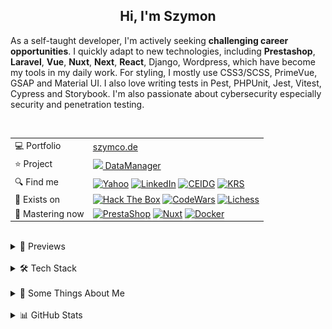 <h2 align="center">
  Hi, I'm Szymon
</h2>

As a self-taught developer, I'm actively seeking **challenging career opportunities**. I quickly adapt to new technologies, including **Prestashop**, **Laravel**, **Vue**, **Nuxt**, **Next**, **React**, Django, Wordpress, which have become my tools in my daily work. For styling, I mostly use CSS3/SCSS, PrimeVue, GSAP and Material UI. I also love writing tests in Pest, PHPUnit, Jest, Vitest, Cypress and Storybook. I'm also passionate about cybersecurity especially security and penetration testing.



<br>

<table cellpadding="8" cellspacing="0">
  <tr>
    <td>💻 Portfolio</td>
    <td><a href="https://szymco.de">szymco.de</a></td>
  </tr>
  <tr>
    <td>⭐ Project</td>
    <td>
      <a href="https://data-manager.atomic-it.org"><img src="https://github.com/SzymCode/SzymCode/assets/107359025/8454470d-3f70-484a-b12e-b902530cb9ba" height="12"> DataManager</a>
    </td>
  </tr>
  <tr>
    <td>🔍 Find me</td>
    <td>
      <a href="mailto:szymon.radomski@yahoo.com"><img src="https://img.shields.io/badge/Yahoo!-410093?logo=yahoo&logoColor=white" alt="Yahoo" /></a>
      <a href="https://www.linkedin.com/in/szymon-radomski/"><img src="https://img.shields.io/badge/LinkedIn-0A66C2?logo=linkedin&logoColor=white" alt="LinkedIn" /></a>
      <a href="https://aplikacja.ceidg.gov.pl/ceidg/ceidg.public.ui/SearchDetails.aspx?Id=177fdeed-09b6-45a4-b255-78fb8ea8db16"><img src="https://img.shields.io/badge/CEIDG-BB0A30" alt="CEIDG" /></a>
      <a href="https://wyszukiwarka-krs.ms.gov.pl/dane-szczegolowe-podmiotu;numerKRS=8956EYQf1XWH0%2FMfEQTuJA%3D%3D;typ=P"><img src="https://img.shields.io/badge/KRS-0052a5" alt="KRS" /></a>
    </td>
  </tr>
  <tr>
    <td>🚀 Exists on</td>
    <td>
      <a href="https://app.hackthebox.com/profile/2421667"><img src="https://img.shields.io/badge/HTB-111927?logo=hackthebox&logoColor=9FEF00" alt="Hack The Box" /></a>
      <a href="https://www.codewars.com/users/SzymCode"><img src="https://img.shields.io/badge/CodeWars-4%20KYU-1f5be7?logo=codewars&logoColor=white" alt="CodeWars" /></a>
      <a href="https://lichess.org/@/S1CChess"><img src="https://img.shields.io/badge/Lichess-000000?logo=lichess&logoColor=white" alt="Lichess" /></a>
    </td>
  </tr>
  <tr>
    <td>📘 Mastering now</td>
    <td>
      <a href="https://pl.prestashop.com/"><img src="https://img.shields.io/badge/PrestaShop-DF0067?logo=prestashop&logoColor=white" alt="PrestaShop" /></a>
      <a href="https://nuxt.com/"><img src="https://img.shields.io/badge/Nuxt-black?logo=nuxt&logoColor=00C58E" alt="Nuxt" /></a>
      <a href="https://www.docker.com/"><img src="https://img.shields.io/badge/Docker-2496ED?logo=docker&logoColor=white" alt="Docker" /></a>
    </td>
  </tr>
</table>


<br>



<details> <summary> 🔗 Previews </summary>
<br>
<table>
  <th>
    Project
  </th>  
  <th>
    Tech stack
  </th>
  <tr>
    <td>
      <a href="https://data-manager.atomic-it.org">
        DataManager
      </a>
    </td>
    <td>
      <a href="https://www.typescriptlang.org/"><img src="/img/technologies/logo/typescript.svg" height="25" width="25" alt="TypeScript" /></a>
      <a href="https://www.php.net/"><img src="/img/technologies/logo/php.svg" height="25" width="25" alt="PHP" /></a>
      <a href="https://laravel.com/"><img src="/img/technologies/logo/laravel.svg" height="25" width="25" alt="Laravel" /></a>
      <a href="https://nuxt.com/"><img src="/img/technologies/logo/typescript.svg" height="25" width="25" alt="Nuxt" /></a>
      <a href="https://vuejs.org/"><img src="/img/technologies/logo/vue.svg" height="25" width="25" alt="Vue" /></a>
      <a href="https://pinia.vuejs.org/"><img src="/img/technologies/logo/pinia.svg" height="25" width="25" alt="Pinia" /></a>
      <a href="https://primevue.org/"><img src="/img/technologies/logo/primevue.svg" height="25" width="25" alt="PrimeVue" /></a>
      <a href="https://www.chartjs.org/"><img src="/img/technologies/logo/chart-js.svg" height="25" width="25" alt="Chart.js" /></a>
      <a href="https://greensock.com/gsap/"><img src="/img/technologies/logo/gsap.svg" height="25" width="25" alt="GSAP" /></a>
      <a href="https://sass-lang.com/"><img src="/img/technologies/logo/sass.svg" height="25" width="25" alt="Sass" /></a>
      <a href="https://html.com/"><img src="/img/technologies/logo/html5.svg" height="25" width="25" alt="HTML5" /></a>
      <a href="https://www.docker.com/"><img src="/img/technologies/logo/docker.svg" height="25" width="25" alt="Docker" /></a>
      <a href="https://www.heroku.com/"><img src="/img/technologies/logo/heroku.svg" height="25" width="25" alt="Heroku" /></a>
      <a href="https://www.mysql.com/"><img src="/img/technologies/logo/mysql.svg" height="25" width="25" alt="MySQL" /></a>
      <a href="https://pestphp.com/"><img src="/img/technologies/logo/pest.svg" height="24" width="24" alt="PestPHP" /></a>
      <a href="https://vitest.dev/"><img src="/img/technologies/logo/vitest.svg" height="25" width="25" alt="Vitest" /></a>
      <a href="https://storybook.js.org/"><img src="/img/technologies/logo/storybook.svg" height="25" width="25" alt="Storybook" /></a>
      <a href="https://www.cypress.io/"><img src="/img/technologies/logo/cypress.svg" height="25" width="25" alt="Cypress" /></a>
      <a href="https://biomejs.dev/"><img src="/img/technologies/logo/biome.svg" height="25" width="25" alt="Biome" /></a>
      <a href="https://stylelint.io/"><img src="/img/technologies/logo/stylelint.svg" height="25" width="25" alt="Stylelint" /></a>
      <a href="https://github.com/features/actions"><img src="/img/technologies/logo/github.svg" height="25" width="25" alt="Github Actions" /></a>
      <a href="https://typicode.github.io/husky/"><img src="/img/technologies/logo/husky.svg" height="25" width="25" alt="Husky" /></a>
      <a href="https://sonarcloud.io/"><img src="/img/technologies/logo/sonarcloud.svg" height="25" width="25" alt="SonarCloud" /></a>
    </td>
  </tr>
  <tr>
    <td>
      <a href="https://atomic-it.org/">
        Atomic IT
      </a>
    </td>
    <td>
      <a href="https://www.typescriptlang.org/"><img src="/img/technologies/logo/typescript.svg" height="25" width="25" alt="TypeScript" /></a>
      <a href="https://hub.nuxt.com/"><img src="/img/technologies/logo/nuxthub.svg" height="25" width="25" alt="NuxtHub" /></a>
      <a href="https://nuxt.com/"><img src="/img/technologies/logo/nuxt.svg" height="25" width="25" alt="Nuxt" /></a>
      <a href="https://vuejs.org/"><img src="/img/technologies/logo/vue.svg" height="25" width="25" alt="Vue" /></a>
      <a href="https://primevue.org/"><img src="/img/technologies/logo/primevue.svg" height="25" width="25" alt="PrimeVue" /></a>
      <a href="https://www.chartjs.org/"><img src="/img/technologies/logo/chart-js.svg" height="25" width="25" alt="Chart.js" /></a>
      <a href="https://sass-lang.com/"><img src="/img/technologies/logo/sass.svg" height="25" width="25" alt="Sass" /></a>
      <a href="https://html.com/"><img src="/img/technologies/logo/html5.svg" height="25" width="25" alt="HTML5" /></a>
      <a href="https://www.docker.com/"><img src="/img/technologies/logo/docker.svg" height="25" width="25" alt="Docker" /></a>
      <a href="https://vitest.dev/"><img src="/img/technologies/logo/vitest.svg" height="25" width="25" alt="Vitest" /></a>
      <a href="https://github.com/features/actions"><img src="/img/technologies/logo/github.svg" height="25" width="25" alt="Github Actions" /></a>
      <a href="https://typicode.github.io/husky/"><img src="/img/technologies/logo/husky.svg" height="25" width="25" alt="Husky" /></a>
      <a href="https://stylelint.io/"><img src="/img/technologies/logo/stylelint.svg" height="25" width="25" alt="Stylelint" /></a>
      <a href="https://eslint.org/"><img src="/img/technologies/logo/eslint.svg" height="25" width="25" alt="ESLint" /></a>
      <a href="https://prettier.io/"><img src="/img/technologies/logo/prettier.svg" height="25" width="25" alt="Prettier" /></a>
    </td>
  </tr>
  <tr>
    <td>
      <a href="https://github.com/Atomic-IT/NuxtStarter">
        NuxtStarter
      </a>
    </td>
    <td>
      <a href="https://www.typescriptlang.org/"><img src="/img/technologies/logo/typescript.svg" height="25" width="25" alt="TypeScript" /></a>
      <a href="https://hub.nuxt.com/"><img src="/img/technologies/logo/nuxthub.svg" height="25" width="25" alt="NuxtHub" /></a>
      <a href="https://nuxt.com/"><img src="/img/technologies/logo/nuxt.svg" height="25" width="25" alt="Nuxt" /></a>
      <a href="https://vuejs.org/"><img src="/img/technologies/logo/vue.svg" height="25" width="25" alt="Vue" /></a>
      <a href="https://sass-lang.com/"><img src="/img/technologies/logo/sass.svg" height="25" width="25" alt="Sass" /></a>
      <a href="https://html.com/"><img src="/img/technologies/logo/html5.svg" height="25" width="25" alt="HTML5" /></a>
      <a href="https://www.docker.com/"><img src="/img/technologies/logo/docker.svg" height="25" width="25" alt="Docker" /></a>
      <a href="https://vitest.dev/"><img src="/img/technologies/logo/vitest.svg" height="25" width="25" alt="Vitest" /></a>
      <a href="https://github.com/features/actions"><img src="/img/technologies/logo/github.svg" height="25" width="25" alt="Github Actions" /></a>
      <a href="https://typicode.github.io/husky/"><img src="/img/technologies/logo/husky.svg" height="25" width="25" alt="Husky" /></a>
      <a href="https://stylelint.io/"><img src="/img/technologies/logo/stylelint.svg" height="25" width="25" alt="Stylelint" /></a>
      <a href="https://eslint.org/"><img src="/img/technologies/logo/eslint.svg" height="25" width="25" alt="ESLint" /></a>
      <a href="https://prettier.io/"><img src="/img/technologies/logo/prettier.svg" height="25" width="25" alt="Prettier" /></a>
    </td>
  </tr>
  <tr>
    <td>
      <a href="https://vue-charts-sc.vercel.app/">
        VueCharts
      </a>
    </td>
    <td>
      <a href="https://www.typescriptlang.org/"><img src="/img/technologies/logo/typescript.svg" height="25" width="25" alt="TypeScript" /></a>
      <a href="https://vuejs.org/"><img src="/img/technologies/logo/vue.svg" height="25" width="25" alt="Vue" /></a>
      <a href="https://primevue.org/"><img src="/img/technologies/logo/primevue.svg" height="25" width="25" alt="PrimeVue" /></a>
      <a href="https://www.chartjs.org/"><img src="/img/technologies/logo/chart-js.svg" height="25" width="25" alt="Chart.js" /></a>
      <a href="https://html.com/"><img src="/img/technologies/logo/html5.svg" height="25" width="25" alt="HTML5" /></a>
      <a href="https://www.w3.org/Style/CSS/Overview.en.html"><img src="/img/technologies/logo/css3.svg" height="25" width="25" alt="CSS3" /></a>
      <a href="https://vite.dev/"><img src="/img/technologies/logo/vite.svg" height="25" width="25" alt="Vite" /></a>
      <a href="https://prettier.io/"><img src="/img/technologies/logo/prettier.svg" height="25" width="25" alt="Prettier" /></a>
    </td>
  </tr>
  <tr>
    <td>
      <a href="https://github.com/SzymCode/RecruitmentTasks/tree/admin-panel">
        AdminPanel
      </a>
    </td>
    <td>
      <a href="https://www.typescriptlang.org/"><img src="/img/technologies/logo/typescript.svg" height="25" width="25" alt="TypeScript" /></a>
      <a href="https://www.php.net/"><img src="/img/technologies/logo/php.svg" height="25" width="25" alt="PHP" /></a>
      <a href="https://laravel.com/"><img src="/img/technologies/logo/laravel.svg" height="25" width="25" alt="Laravel" /></a>
      <a href="https://vuejs.org/"><img src="/img/technologies/logo/vue.svg" height="25" width="25" alt="Vue" /></a>
      <a href="https://getbootstrap.com/"><img src="/img/technologies/logo/bootstrap.svg" height="25" width="25" alt="Bootstrap" /></a>
      <a href="https://www.w3.org/Style/CSS/Overview.en.html"><img src="/img/technologies/logo/css3.svg" height="25" width="25" alt="CSS3" /></a>
      <a href="https://html.com/"><img src="/img/technologies/logo/html5.svg" height="25" width="25" alt="HTML5" /></a>
      <a href="https://www.docker.com/"><img src="/img/technologies/logo/docker.svg" height="25" width="25" alt="Docker" /></a>
      <a href="https://www.heroku.com/"><img src="/img/technologies/logo/heroku.svg" height="25" width="25" alt="Heroku" /></a>
      <a href="https://vite.dev/"><img src="/img/technologies/logo/vite.svg" height="25" width="25" alt="Vite" /></a>
      <a href="https://www.mysql.com/"><img src="/img/technologies/logo/mysql.svg" height="25" width="25" alt="MySQL" /></a>
      <a href="https://phpunit.de/"><img src="/img/technologies/logo/phpunit.svg" height="25" width="25" alt="PHPUnit" /></a>
      <a href="https://prettier.io/"><img src="/img/technologies/logo/prettier.svg" height="25" width="25" alt="Prettier" /></a>
    </td>
  </tr>
  <tr>
    <td>
      <a href="https://github.com/SzymCode/RecruitmentTasks/tree/linkhouse-blog">
        LinkhouseBlog
      </a>
    </td>
    <td>
      <a href="https://www.typescriptlang.org/"><img src="/img/technologies/logo/typescript.svg" height="25" width="25" alt="TypeScript" /></a>
      <a href="https://www.php.net/"><img src="/img/technologies/logo/php.svg" height="25" width="25" alt="PHP" /></a>
      <a href="https://laravel.com/"><img src="/img/technologies/logo/laravel.svg" height="25" width="25" alt="Laravel" /></a>
      <a href="https://vuejs.org/"><img src="/img/technologies/logo/vue.svg" height="25" width="25" alt="Vue" /></a>
      <a href="https://getbootstrap.com/"><img src="/img/technologies/logo/bootstrap.svg" height="25" width="25" alt="Bootstrap" /></a>
      <a href="https://www.w3.org/Style/CSS/Overview.en.html"><img src="/img/technologies/logo/css3.svg" height="25" width="25" alt="CSS3" /></a>
      <a href="https://html.com/"><img src="/img/technologies/logo/html5.svg" height="25" width="25" alt="HTML5" /></a>
      <a href="https://www.docker.com/"><img src="/img/technologies/logo/docker.svg" height="25" width="25" alt="Docker" /></a>
      <a href="https://www.heroku.com/"><img src="/img/technologies/logo/heroku.svg" height="25" width="25" alt="Heroku" /></a>
      <a href="https://vite.dev/"><img src="/img/technologies/logo/vite.svg" height="25" width="25" alt="Vite" /></a>
      <a href="https://www.mysql.com/"><img src="/img/technologies/logo/mysql.svg" height="25" width="25" alt="MySQL" /></a>
      <a href="https://pestphp.com/"><img src="/img/technologies/logo/pest.svg" height="25" width="25" alt="Pest" /></a>
      <a href="https://github.com/features/actions"><img src="/img/technologies/logo/github.svg" height="25" width="25" alt="Github Actions" /></a>
      <a href="https://typicode.github.io/husky/"><img src="/img/technologies/logo/husky.svg" height="25" width="25" alt="Husky" /></a>
      <a href="https://eslint.org/"><img src="/img/technologies/logo/eslint.svg" height="25" width="25" alt="ESLint" /></a>
      <a href="https://prettier.io/"><img src="/img/technologies/logo/prettier.svg" height="25" width="25" alt="Prettier" /></a>
    </td>
  </tr>
  <tr>
    <td>
      <a href="https://github.com/SzymCode/RecruitmentTasks/tree/article-system">
        ArticleSystem
      </a>
    </td>
    <td>
      <a href="https://www.javascript.com/"><img src="/img/technologies/logo/javascript.svg" height="25" width="25" alt="JavaScript" /></a>
      <a href="https://www.php.net/"><img src="/img/technologies/logo/php.svg" height="25" width="25" alt="PHP" /></a>
      <a href="https://laravel.com/"><img src="/img/technologies/logo/laravel.svg" height="25" width="25" alt="Laravel" /></a>
      <a href="https://vuejs.org/"><img src="/img/technologies/logo/vue.svg" height="25" width="25" alt="Vue" /></a>
      <a href="https://sass-lang.com/"><img src="/img/technologies/logo/sass.svg" height="25" width="25" alt="Sass" /></a>
      <a href="https://html.com/"><img src="/img/technologies/logo/html5.svg" height="25" width="25" alt="HTML5" /></a>
      <a href="https://www.heroku.com/"><img src="/img/technologies/logo/heroku.svg" height="25" width="25" alt="Heroku" /></a>
      <a href="https://vite.dev/"><img src="/img/technologies/logo/vite.svg" height="25" width="25" alt="Vite" /></a>
      <a href="https://www.mysql.com/"><img src="/img/technologies/logo/mysql.svg" height="25" width="25" alt="MySQL" /></a>
      <a href="https://pestphp.com/"><img src="/img/technologies/logo/pest.svg" height="25" width="25" alt="Pest" /></a>
      <a href="https://github.com/features/actions"><img src="/img/technologies/logo/github.svg" height="25" width="25" alt="Github Actions" /></a>
      <a href="https://typicode.github.io/husky/"><img src="/img/technologies/logo/husky.svg" height="25" width="25" alt="Husky" /></a>
      <a href="https://eslint.org/"><img src="/img/technologies/logo/eslint.svg" height="25" width="25" alt="ESLint" /></a>
      <a href="https://prettier.io/"><img src="/img/technologies/logo/prettier.svg" height="25" width="25" alt="Prettier" /></a>
    </td>
  </tr>
  <tr>
    <td>
      <a href="https://github.com/SzymCode/RecruitmentTasks/tree/tag-manager">
        TagManager
      </a>
    </td>
    <td>
      <a href="https://www.typescriptlang.org/"><img src="/img/technologies/logo/typescript.svg" height="25" width="25" alt="TypeScript" /></a>
      <a href="https://react.dev/"><img src="/img/technologies/logo/react.svg" height="25" width="25" alt="React" /></a>
      <a href="https://redux.js.org/"><img src="/img/technologies/logo/redux.svg" height="25" width="25" alt="Redux" /></a>
      <a href="https://html.com/"><img src="/img/technologies/logo/html5.svg" height="25" width="25" alt="HTML5" /></a>
      <a href="https://chakra-ui.com/"><img src="/img/technologies/logo/chakra-ui.svg" height="25" width="25" alt="Chakra UI" /></a>
      <a href="https://storybook.js.org/"><img src="/img/technologies/logo/storybook.svg" height="25" width="25" alt="Storybook" /></a>
      <a href="https://www.heroku.com/"><img src="/img/technologies/logo/heroku.svg" height="25" width="25" alt="Heroku" /></a>
      <a href="https://vite.dev/"><img src="/img/technologies/logo/vite.svg" height="25" width="25" alt="Vite" /></a>
      <a href="https://typicode.github.io/husky/"><img src="/img/technologies/logo/husky.svg" height="25" width="25" alt="Husky" /></a>
      <a href="https://eslint.org/"><img src="/img/technologies/logo/eslint.svg" height="25" width="25" alt="ESLint" /></a>
      <a href="https://prettier.io/"><img src="/img/technologies/logo/prettier.svg" height="25" width="25" alt="Prettier" /></a>
    </td>
  </tr>
  <tr>
    <td>
      <a href="https://www.szymco.de">
        Portfolio
      </a>
    </td>
    <td>
      <a href="https://www.typescriptlang.org/"><img src="/img/technologies/logo/typescript.svg" height="25" width="25" alt="TypeScript" /></a>
      <a href="https://nextjs.org/"><img src="/img/technologies/logo/next.svg" height="25" width="25" alt="Next" /></a>
      <a href="https://react.dev/"><img src="/img/technologies/logo/react.svg" height="25" width="25" alt="React" /></a>
      <a href="https://tailwindcss.com/"><img src="/img/technologies/logo/tailwind.svg" height="25" width="25" alt="Tailwind" /></a>
      <a href="https://html.com/"><img src="/img/technologies/logo/html5.svg" height="25" width="25" alt="HTML5" /></a>
      <a href="https://eslint.org/"><img src="/img/technologies/logo/eslint.svg" height="25" width="25" alt="ESLint" /></a>
      <a href="https://prettier.io/"><img src="/img/technologies/logo/prettier.svg" height="25" width="25" alt="Prettier" /></a>
    </td>
  </tr>
  <tr>
    <td>
      <a href="https://www.timeless-books.com">
        TimelessBooks
      </a>
    </td>
    <td>
      <a href="https://www.typescriptlang.org/"><img src="/img/technologies/logo/typescript.svg" height="25" width="25" alt="TypeScript" /></a>
      <a href="https://vuejs.org/"><img src="/img/technologies/logo/vue.svg" height="25" width="25" alt="Vue" /></a>
      <a href="https://primevue.org/"><img src="/img/technologies/logo/primevue.svg" height="25" width="25" alt="PrimeVue" /></a>
      <a href="https://html.com/"><img src="/img/technologies/logo/html5.svg" height="25" width="25" alt="HTML5" /></a>
      <a href="https://www.w3.org/Style/CSS/Overview.en.html"><img src="/img/technologies/logo/css3.svg" height="25" width="25" alt="CSS3" /></a>
      <a href="https://vite.dev/"><img src="/img/technologies/logo/vite.svg" height="25" width="25" alt="Vite" /></a>
      <a href="https://typicode.github.io/husky/"><img src="/img/technologies/logo/husky.svg" height="25" width="25" alt="Husky" /></a>
      <a href="https://eslint.org/"><img src="/img/technologies/logo/eslint.svg" height="25" width="25" alt="ESLint" /></a>
      <a href="https://prettier.io/"><img src="/img/technologies/logo/prettier.svg" height="25" width="25" alt="Prettier" /></a>
    </td>
  </tr>
  <tr>
    <td>
      <a href="https://www.giard-design.szymco.de">
        GiardDesign
      </a>
    </td>
    <td>
      <a href="https://www.javascript.com/"><img src="/img/technologies/logo/javascript.svg" height="25" width="25" alt="JavaScript" /></a>
      <a href="https://getbootstrap.com/"><img src="/img/technologies/logo/bootstrap.svg" height="25" width="25" alt="Bootstrap" /></a>
      <a href="https://tailwindcss.com/"><img src="/img/technologies/logo/tailwind.svg" height="25" width="25" alt="Tailwind" /></a>
      <a href="https://html.com/"><img src="/img/technologies/logo/html5.svg" height="25" width="25" alt="HTML5" /></a>
    </td>
  </tr>
  <tr>
    <td>
      <a href="https://www.la-mountains.szymco.de">
        LAMountains
      </a>
    </td>
    <td>
      <a href="https://www.javascript.com/"><img src="/img/technologies/logo/javascript.svg" height="25" width="25" alt="JavaScript" /></a>
      <a href="https://getbootstrap.com/"><img src="/img/technologies/logo/bootstrap.svg" height="25" width="25" alt="Bootstrap" /></a>
      <a href="https://www.w3.org/Style/CSS/Overview.en.html"><img src="/img/technologies/logo/css3.svg" height="25" width="25" alt="CSS3" /></a>
      <a href="https://html.com/"><img src="/img/technologies/logo/html5.svg" height="25" width="25" alt="HTML5" /></a>
    </td>
  </tr>
  <tr>
    <td>
      <a href="https://www.google-browser.szymco.de">
        GoogleBrowser
      </a>
    </td>
    <td>
      <a href="https://www.typescriptlang.org/"><img src="/img/technologies/logo/typescript.svg" height="25" width="25" alt="TypeScript" /></a>
      <a href="https://react.dev/"><img src="/img/technologies/logo/react.svg" height="25" width="25" alt="React" /></a>
      <a href="https://tailwindcss.com/"><img src="/img/technologies/logo/tailwind.svg" height="25" width="25" alt="Tailwind" /></a>
      <a href="https://html.com/"><img src="/img/technologies/logo/html5.svg" height="25" width="25" alt="HTML5" /></a>
    </td>
  </tr>
  <tr>
    <td>
      <a href="https://www.e-commerce.szymco.de">
        ECommerce
      </a>
    </td>
    <td>
      <a href="https://www.javascript.com/"><img src="/img/technologies/logo/javascript.svg" height="25" width="25" alt="JavaScript" /></a>
      <a href="https://nextjs.org/"><img src="/img/technologies/logo/next.svg" height="25" width="25" alt="Next" /></a>
      <a href="https://react.dev/"><img src="/img/technologies/logo/react.svg" height="25" width="25" alt="React" /></a>
      <a href="https://redux.js.org/"><img src="/img/technologies/logo/redux.svg" height="25" width="25" alt="Redux" /></a>
      <a href="https://tailwindcss.com/"><img src="/img/technologies/logo/tailwind.svg" height="25" width="25" alt="Tailwind" /></a>
      <a href="https://html.com/"><img src="/img/technologies/logo/html5.svg" height="25" width="25" alt="HTML5" /></a>
      <a href="https://strapi.io/"><img src="/img/technologies/logo/strapi.svg" height="25" width="25" alt="Strapi" /></a>
      <a href="https://eslint.org/"><img src="/img/technologies/logo/eslint.svg" height="25" width="25" alt="ESLint" /></a>
    </td>
  </tr>
  <tr>
    <td>
      <a href="https://github.com/SzymCode/DiscordClone">
        DiscordClone
      </a>
    </td>
    <td>
      <a href="https://www.javascript.com/"><img src="/img/technologies/logo/javascript.svg" height="25" width="25" alt="JavaScript" /></a>
      <a href="https://react.dev/"><img src="/img/technologies/logo/react.svg" height="25" width="25" alt="React" /></a>
      <a href="https://redux.js.org/"><img src="/img/technologies/logo/redux.svg" height="25" width="25" alt="Redux" /></a>
      <a href="https://tailwindcss.com/"><img src="/img/technologies/logo/tailwind.svg" height="25" width="25" alt="Tailwind" /></a>
      <a href="https://html.com/"><img src="/img/technologies/logo/html5.svg" height="25" width="25" alt="HTML5" /></a>
      <a href="https://firebase.google.com/"><img src="/img/technologies/logo/firebase.svg" height="25" width="25" alt="Firebase" /></a>
    </td>
  </tr>
  <tr>
    <td>
      <a href="https://github.com/SzymCode/RegistrationDjango">
        Registration
      </a>
    </td>
    <td>
      <a href="https://www.python.org/"><img src="/img/technologies/logo/python.svg" height="25" width="25" alt="Python" /></a>
      <a href="https://www.djangoproject.com/"><img src="/img/technologies/logo/django.svg" height="25" width="25" alt="Django" /></a>
      <a href="https://www.w3.org/Style/CSS/Overview.en.html"><img src="/img/technologies/logo/css3.svg" height="25" width="25" alt="CSS3" /></a>
      <a href="https://tailwindcss.com/"><img src="/img/technologies/logo/tailwind.svg" height="25" width="25" alt="Tailwind" /></a>
      <a href="https://html.com/"><img src="/img/technologies/logo/html5.svg" height="25" width="25" alt="HTML5" /></a>
      <a href="https://www.docker.com/"><img src="/img/technologies/logo/docker.svg" height="25" width="25" alt="Docker" /></a>
      <a href="https://www.heroku.com/"><img src="/img/technologies/logo/heroku.svg" height="25" width="25" alt="Heroku" /></a>
    </td>
  </tr>
  <tr>
    <td>
      <a href="https://www.rwd-navbar.szymco.de">
        RWD Navbar
      </a>
    </td>
    <td>
      <a href="https://www.javascript.com/"><img src="/img/technologies/logo/javascript.svg" height="25" width="25" alt="JavaScript" /></a>
      <a href="https://www.w3.org/Style/CSS/Overview.en.html"><img src="/img/technologies/logo/css3.svg" height="25" width="25" alt="CSS3" /></a>
      <a href="https://html.com/"><img src="/img/technologies/logo/html5.svg" height="25" width="25" alt="HTML5" /></a>
    </td>
  </tr>
  <tr>
    <td>
      <a href="https://www.rwd-footer.szymco.de">
        RWD Footer
      </a>
    </td>
    <td>
      <a href="https://www.w3.org/Style/CSS/Overview.en.html"><img src="/img/technologies/logo/css3.svg" height="25" width="25" alt="CSS3" /></a>
      <a href="https://html.com/"><img src="/img/technologies/logo/html5.svg" height="25" width="25" alt="HTML5" /></a>
    </td>
  </tr>
</table>

</details>    
<br>


<details> <summary> 🛠️ Tech Stack  </summary>

<br>
<table>
  <tr>
    <td>
      <b> Language </b>
    </td>
    <td>
      <a href="https://www.php.net/"><img src="/img/technologies/badge/php.svg" alt="PHP badge" /></a>
      <a href="https://www.typescriptlang.org/"><img src="/img/technologies/badge/typescript.svg" alt="TypeScript badge" /></a>
      <a href="https://www.javascript.com/"><img src="/img/technologies/badge/javascript.svg" alt="JavaScript badge" /></a>
      <a href="https://html.com/"><img src="/img/technologies/badge/html5.svg" alt="HTML5 badge" /></a>
      <a href="https://www.w3.org/Style/CSS/Overview.en.html"><img src="/img/technologies/badge/css3.svg" alt="CSS3 badge" /></a>
      <a href="https://www.python.org/"><img src="/img/technologies/badge/python.svg" alt="Python badge" /></a>
      <a href="https://www.gcode.org/"><img src="/img/technologies/badge/g-code.svg" alt="G-code badge" /></a>
      <a href="https://www.cplusplus.com/"><img src="/img/technologies/badge/c++.svg" alt="C++ badge" /></a>
      <a href="https://www.markdownguide.org/"><img src="/img/technologies/badge/markdown.svg" alt="MarkDown badge" /></a>
    </td>
  </tr>
  <tr>
    <td>
     <b> Main </b>
    </td>
    <td>
      <a href="https://www.prestashop.com/"><img src="/img/technologies/badge/prestashop.svg" alt="PrestaShop badge" /></a>
      <a href="https://laravel.com/"><img src="/img/technologies/badge/laravel.svg" alt="Laravel badge" /></a>
      <a href="https://nuxt.com/"><img src="/img/technologies/badge/nuxt.svg" alt="Nuxt badge" /></a>
      <a href="https://vuejs.org/"><img src="/img/technologies/badge/vue.svg" alt="Vue badge" /></a>
      <a href="https://sass-lang.com/"><img src="/img/technologies/badge/sass.svg" alt="Sass badge" /></a>
      <a href="https://www.chartjs.org/"><img src="/img/technologies/badge/chart-js.svg" alt="Chart.js badge" /></a>
      <a href="https://storybook.js.org/"><img src="/img/technologies/badge/storybook.svg" alt="Storybook badge" /></a>
      <a href="https://vitest.dev/"><img src="/img/technologies/badge/vitest.svg" alt="Vitest badge" /></a>
    </td>
  </tr>
  <tr>
    <td>
      Intermediate
    </td>
    <td>
      <a href="https://symfony.com/"><img src="/img/technologies/badge/symfony.svg" alt="Symfony badge" /></a>
      <a href="https://vite.dev/"><img src="/img/technologies/badge/vite.svg" alt="Vite badge" /></a>
      <a href="https://react.dev/"><img src="/img/technologies/badge/react.svg" alt="React badge" /></a>
      <a href="https://www.cypress.io/"><img src="/img/technologies/badge/cypress.svg" alt="Cypress badge" /></a>
      <a href="https://tailwindcss.com/"><img src="/img/technologies/badge/tailwind.svg" alt="Tailwind badge" /></a>
      <a href="https://getbootstrap.com/"><img src="/img/technologies/badge/bootstrap.svg" alt="Bootstrap badge" /></a>
      <a href="https://jquery.com/"><img src="/img/technologies/badge/jquery.svg" alt="jQuery badge" /></a>
      <a href="https://www.djangoproject.com/"><img src="/img/technologies/badge/django.svg" alt="Django badge" /></a>
    </td>
  </tr>
  <tr>
    <td>
      Have experienced
    </td>
    <td>
      <a href="https://nextjs.org/"><img src="/img/technologies/badge/next.svg" alt="Next badge" /></a>
      <a href="https://ui.shadcn.com/"><img src="/img/technologies/badge/shadcn.svg" alt="shadcn badge" /></a>
      <a href="https://jestjs.io/"><img src="/img/technologies/badge/jest.svg" alt="Jest badge" /></a>
      <a href="https://nestjs.com/"><img src="/img/technologies/badge/nest-js.svg" alt="Nest.js badge" /></a>
      <a href="https://chakra-ui.com/"><img src="/img/technologies/badge/chakra-ui.svg" alt="Chakra UI badge" /></a>
      <a href="https://quasar.dev/"><img src="/img/technologies/badge/quasar.svg" alt="Quasar badge" /></a>
      <a href="https://mui.com/"><img src="/img/technologies/badge/mui.svg" alt="Material UI badge" /></a>
      <a href="https://webpack.js.org/"><img src="/img/technologies/badge/webpack.svg" alt="Webpack badge" /></a>
      <a href="https://wordpress.org/"><img src="/img/technologies/badge/wordpress.svg" alt="WordPress badge" /></a>
    </td>
  </tr>
  <tr>
    <td>
      State Management
    </td>
    <td>
      <a href="https://nuxt.com/docs/4.x/api/composables/use-state"><img src="/img/technologies/badge/nuxt-use-state.svg" alt="Nuxt useState badge" /></a>
      <a href="https://nuxt.com/docs/4.x/api/composables/use-cookie"><img src="/img/technologies/badge/nuxt-use-cookie.svg" alt="Nuxt useCookie badge" /></a>
      <a href="https://pinia.vuejs.org/"><img src="/img/technologies/badge/pinia.svg" alt="Pinia badge" /></a>
      <a href="https://react.dev/reference/react/useState"><img src="/img/technologies/badge/react-use-state.svg" alt="React useState badge" /></a>
      <a href="https://redux.js.org/"><img src="/img/technologies/badge/redux.svg" alt="Redux badge" /></a>
      <a href="https://developer.mozilla.org/en-US/docs/Web/API/Window/localStorage"><img src="/img/technologies/badge/local-storage.svg" alt="localStorage badge" /></a>
      <a href="https://developer.mozilla.org/en-US/docs/Web/API/Window/sessionStorage"><img src="/img/technologies/badge/session-storage.svg" alt="sessionStorage badge" /></a>
    </td>
  </tr>
  <tr>
    <td>
      Database
    </td>
    <td>
      <a href="https://www.mysql.com/"><img src="/img/technologies/badge/mysql.svg" alt="MySQL badge" /></a>
      <a href="https://mariadb.org/"><img src="/img/technologies/badge/mariadb.svg" alt="MariaDB badge" /></a>
      <a href="https://www.sqlite.org/index.html"><img src="/img/technologies/badge/sqlite.svg" alt="SQLite badge" /></a>
      <a href="https://www.postgresql.org/"><img src="/img/technologies/badge/postgresql.svg" alt="PostgreSQL badge" /></a>
      <a href="https://redis.io/"><img src="/img/technologies/badge/redis.svg" alt="Redis badge" /></a>
    </td>
  </tr>
  <tr>
    <td>
      IDE
    </td>
    <td>
      <a href="https://www.jetbrains.com/phpstorm/"><img src="/img/technologies/badge/phpstorm.svg" alt="PhpStorm badge" /></a>
      <a href="https://code.visualstudio.com/"><img src="/img/technologies/badge/vs-code.svg" alt="Visual Studio Code badge" /></a>
      <a href="https://www.jetbrains.com/pycharm/"><img src="/img/technologies/badge/pycharm.svg" alt="PyCharm badge" /></a>
      <a href="https://jupyter.org/"><img src="/img/technologies/badge/jupyter.svg" alt="Jupyter badge" /></a>
    </td>
  </tr>
  <tr>
    <td>
      Tool
    </td>
    <td>
      <a href="https://git-scm.com/"><img src="/img/technologies/badge/git.svg" alt="Git badge" /></a>
      <a href="https://www.docker.com/"><img src="/img/technologies/badge/docker.svg" alt="Docker badge" /></a>
      <a href="https://neovim.io/"><img src="/img/technologies/badge/neovim.svg" alt="Neovim badge" /></a>
      <a href="https://nano-editor.org/"><img src="/img/technologies/badge/nano.svg" alt="Nano badge" /></a>
      <a href="https://www.apachefriends.org/"><img src="/img/technologies/badge/xampp.svg" alt="XAMPP badge" /></a>
      <a href="https://filezilla-project.org/"><img src="/img/technologies/badge/filezilla.svg" alt="FileZilla badge" /></a>
      <a href="https://www.figma.com/"><img src="/img/technologies/badge/figma.svg" alt="Figma badge" /></a>
      <a href="https://www.postman.com/"><img src="/img/technologies/badge/postman.svg" alt="Postman badge" /></a>
    </td>
  </tr>
  <tr>
    <td>
      Terminal
    </td>
    <td>
      <a href="https://sw.kovidgoyal.net/kitty/"><img src="/img/technologies/badge/kitty.svg" alt="Kitty badge" /></a>
      <a href="https://fishshell.com/"><img src="/img/technologies/badge/fish.svg" alt="Fish badge" /></a>
      <a href="https://zsh.sourceforge.io/"><img src="/img/technologies/badge/zsh.svg" alt="Zsh badge" /></a>
      <a href="https://www.gnu.org/software/bash/"><img src="/img/technologies/badge/bash.svg" alt="Bash badge" /></a>
      <a href="https://learn.microsoft.com/en-us/powershell/"><img src="/img/technologies/badge/powershell.svg" alt="PowerShell badge" /></a>
    </td>
  </tr>
  <tr>
    <td>
      Package Manager
    </td>
    <td>
      <a href="https://getcomposer.org/"><img src="/img/technologies/badge/composer.svg" alt="Composer badge" /></a>
      <a href="https://pnpm.io/"><img src="/img/technologies/badge/pnpm.svg" alt="pnpm badge" /></a>
      <a href="https://yarnpkg.com/"><img src="/img/technologies/badge/yarn.svg" alt="Yarn badge" /></a>
      <a href="https://aur.archlinux.org/"><img src="/img/technologies/badge/aur.svg" alt="AUR badge" /></a>
      <a href="https://github.com/Jguer/yay"><img src="/img/technologies/badge/yay.svg" alt="YAY badge" /></a>
      <a href="https://archlinux.org/packages/core/x86_64/pacman/"><img src="/img/technologies/badge/pacman.svg" alt="Pacman badge" /></a>
      <a href="https://archlinux.org/packages/extra/x86_64/pamac-manager/"><img src="/img/technologies/badge/pamac.svg" alt="Pacman badge" /></a>
      <a href="https://snapcraft.io/"><img src="/img/technologies/badge/snapcraft.svg" alt="Snapcraft badge" /></a>
    </td>
  </tr>
  <tr>
    <td>
      CI/CD
    </td>
    <td>
      <a href="https://docs.github.com/en/actions"><img src="/img/technologies/badge/github-actions.svg" alt="Github Actions badge" /></a>
      <a href="https://typicode.github.io/husky/#/"><img src="/img/technologies/badge/husky.svg" alt="Husky badge" /></a>
      <a href="https://support.atlassian.com/bitbucket-cloud/docs/get-started-with-bitbucket-pipelines/"><img src="/img/technologies/badge/bitbucket.svg" alt="Bitbucket badge" /></a>
    </td>
  </tr>
  <tr>
    <td>
      Project Management
    </td>
    <td>
      <a href="https://docs.github.com/en/issues/organizing-your-work-with-project-boards"><img src="/img/technologies/badge/github-projects.svg" alt="Github Projects badge" /></a>
      <a href="https://asana.com/"><img src="/img/technologies/badge/asana.svg" alt="Asana badge" /></a>
      <a href="https://www.atlassian.com/software/jira"><img src="/img/technologies/badge/jira.svg" alt="Jira badge" /></a>
      <a href="https://trello.com/"><img src="/img/technologies/badge/trello.svg" alt="Trello badge" /></a>
    </td>
  </tr>
  <tr>
    <td>
      Deployment
    </td>
    <td>
      <a href="https://pages.github.com/"><img src="/img/technologies/badge/github-pages.svg" alt="GitHub Pages badge" /></a>
      <a href="https://www.cloudflare.com/"><img src="/img/technologies/badge/cloudflare.svg" alt="Cloudflare badge" /></a>
      <a href="https://www.heroku.com/"><img src="/img/technologies/badge/heroku.svg" alt="Heroku badge" /></a>
      <a href="https://vercel.com/"><img src="/img/technologies/badge/vercel.svg" alt="Vercel badge" /></a>
      <a href="https://hub.nuxt.com/"><img src="/img/technologies/badge/nuxthub.svg" alt="NuxtHub badge" /></a>
      <a href="https://www.netlify.com/"><img src="/img/technologies/badge/netlify.svg" alt="Netlify badge" /></a>
    </td>
  </tr>
  <tr>
    <td>
      Code Maintenance
    </td>
    <td>
      <a href="https://biomejs.dev/"><img src="/img/technologies/badge/biome.svg" alt="Biome badge" /></a>
      <a href="https://pint.dev/"><img src="/img/technologies/badge/pint.svg" alt="Pint badge" /></a>
      <a href="https://www.typescriptlang.org/"><img src="/img/technologies/badge/tsc.svg" alt="TSC badge" /></a>
      <a href="https://eslint.org/"><img src="/img/technologies/badge/eslint.svg" alt="ESLint badge" /></a>
      <a href="https://stylelint.io/"><img src="/img/technologies/badge/stylelint.svg" alt="Stylelint badge" /></a>
      <a href="https://prettier.io/"><img src="/img/technologies/badge/prettier.svg" alt="Prettier badge" /></a>
      <a href="https://sentry.io/"><img src="/img/technologies/badge/sentry.svg" alt="Sentry badge" /></a>
    </td>
  </tr>
  <tr>
    <td>
      OS
    </td>
    <td>
      <a href="https://archlinux.org/"><img src="/img/technologies/badge/arch.svg" alt="Arch badge" /></a>
      <a href="https://cachyos.org/"><img src="/img/technologies/badge/cachyos.svg" alt="CachyOS badge" /></a>
      <a href="https://blackarch.org/"><img src="/img/technologies/badge/blackarch.svg" alt="BlackArch badge" /></a>
      <a href="https://manjaro.org/"><img src="/img/technologies/badge/manjaro.svg" alt="Manjaro badge" /></a>
      <a href="https://garudalinux.org/"><img src="/img/technologies/badge/garuda.svg" alt="Garuda badge" /></a>
      <a href="https://kubuntu.org/"><img src="/img/technologies/badge/kubuntu.svg" alt="Kubuntu badge" /></a>
      <a href="https://ubuntu.com/"><img src="/img/technologies/badge/ubuntu.svg" alt="Ubuntu badge" /></a>
      <a href="https://www.microsoft.com/en-us/windows"><img src="/img/technologies/badge/windows.svg" alt="Windows badge" /></a>
    </td>
  </tr>
  <tr>
    <td>
      Desktop Environment
    </td>
    <td>
      <a href="https://hyprland.org/"><img src="/img/technologies/badge/hyprland.svg" alt="Hyprland badge" /></a>
      <a href="https://kde.org/"><img src="/img/technologies/badge/kde-plasma.svg" alt="KDE Plasma badge" /></a>
      <a href="https://xfce.org/"><img src="/img/technologies/badge/xfce.svg" alt="XFCE badge" /></a>
      <a href="https://www.gnome.org/"><img src="/img/technologies/badge/gnome.svg" alt="Gnome badge" /></a>
    </td>
  </tr>
  <tr>
    <td>
      Virtualization
    </td>
    <td>
      <a href="https://apps.gnome.org/Boxes/"><img src="/img/technologies/badge/boxes.svg" alt="Boxes badge" /></a>
      <a href="https://www.virtualbox.org/"><img src="/img/technologies/badge/virtualbox.svg" alt="VirtualBox badge" /></a>
      <a href="https://www.vmware.com/"><img src="/img/technologies/badge/vmware.svg" alt="VMware badge" /></a>
      <a href="https://learn.microsoft.com/en-us/virtualization/hyper-v-on-windows/about/"><img src="/img/technologies/badge/hyper-v.svg" alt="Hyper-V badge" /></a>
    </td>
  </tr>
</table>


</details>
<br>

<details><summary> 💬 Some Things About Me  </summary> 
<br>

* :electron: My favourite workspace setup is [CachyOS](https://cachyos.org/) with [Hyprland](https://hyprland.org/) and [HyDe](https://github.com/HyDE-Project/HyDE) dotfiles
* 🤖 Previosly worked as a CNC programmer & machinist - still enjoy it as a 3018 owner
* 📓 I'm gaining knowledge mainly from documentation, forums, collegues and my personal experience
* ♟️ My favourite openings in chess are the Scotch Game, Stafford and King's gambits, also love Atomic Chess - [play with me](https://lichess.org/@/S1CChess)
* 🧠 Rubik's Cube CFOP sub 20 & Blindfold Old Pochmann 5 min with memorize
* 📚 Books that have impacted me listed here: [TimelessBooks](https://www.timeless-books.com/)
* 🏆 Few favourite quotes:
  - *"This man of little learning grows old like an ox; only his flesh grows but not his wisdom"* ~ Siddhartha Gautama
  - *"He who has a why to live can bear almost any how"* ~ Friedrich Nietzsche
  - *"Fear has never reached the highest goal"* ~ Bô Yin Râ

</details>
<br>


<details><summary> 📊 GitHub Stats  </summary> 
<br>

![Profile Details](http://github-profile-summary-cards.vercel.app/api/cards/profile-details?username=SzymCode&theme=transparent)
![Productive Time](http://github-profile-summary-cards.vercel.app/api/cards/productive-time?username=SzymCode&theme=transparent&utcOffset=+1)

</details>  
